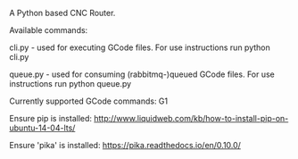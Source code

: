 A Python based CNC Router.

Available commands:

cli.py - used for executing GCode files. For use instructions run python cli.py

queue.py - used for consuming (rabbitmq-)queued GCode files. For use instructions run python queue.py

Currently supported GCode commands: G1

Ensure pip is installed: http://www.liquidweb.com/kb/how-to-install-pip-on-ubuntu-14-04-lts/

Ensure 'pika' is installed: https://pika.readthedocs.io/en/0.10.0/